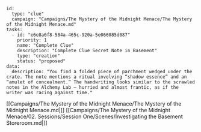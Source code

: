
```RpgManager4
id: 
  type: "clue"
  campaign: "Campaigns/The Mystery of the Midnight Menace/The Mystery of the Midnight Menace.md"
tasks: 
  - id: "e6e8a6f8-584a-465c-920a-5e066085d087"
    priority: 1
    name: "Complete Clue"
    description: "Complete Clue Secret Note in Basement"
    type: "creation"
    status: "proposed"
data: 
  description: "You find a folded piece of parchment wedged under the crate. The note mentions a ritual involving “shadow essence” and an “amulet of concealment.” The handwriting looks similar to the scrawled notes in the Alchemy Lab — hurried and almost frantic, as if the writer was racing against time."
```


[[Campaigns/The Mystery of the Midnight Menace/The Mystery of the Midnight Menace.md|]]
[[Campaigns/The Mystery of the Midnight Menace/02. Sessions/Session One/Scenes/Investigating the Basement Storeroom.md|]]